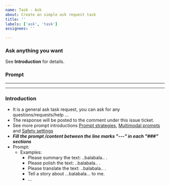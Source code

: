 ```yaml
---
name: Task - Ask
about: Create an simple ask request task
title: ''
labels: ['ask', 'task']
assignees: ''

---
```

<!-- Please just fill the below task information as follows and DO NOT remove any text of this Description template -->
### Ask anything you want

See **Introduction** for details.

### Prompt

-------------------------------------------------------------------------------



-------------------------------------------------------------------------------

### Introduction

- It is a general ask task request, you can ask for any questions/requests/help ...
- The response will be posted to the comment under this issue ticket.
- See more prompt introductions [Prompt strategies](https://ai.google.dev/docs/prompt_best_practices#experiment-with-different-parameter-values), [Multimodal prompts](https://ai.google.dev/docs/multimodal_concepts) and [Safety settings](https://ai.google.dev/docs/safety_setting_gemini)
- ***Fill the prompt /content between the line marks "---" in each "###" sections***
- Prompt:
  - Examples:
    - Please summary the text: ..balabala.. .
    - Please polish the text: ..balabala.. .
    - Please translate the text: ..balabala.. .
    - Tell a story about ...balabala... to me.
    - ...

<!--
### Setting

Here is the generation configuration and safety setting about Gemini, you can modify them according to your needs. [Safety settings](https://ai.google.dev/docs/safety_setting_gemini)

-------------------------------------------------------------------------------
	{
	  "model_name": "gemini-1.5-pro-latest",
	  "generation_configuration":
	  {
	    "temperature": 0.9,
	    "top_p": 1.0,
	    "top_k": 1,
	    "max_output_tokens": 2048
	  },
	  "safety_setting":
	  {
	    "harassment": "BLOCK_MEDIUM_AND_ABOVE",
	    "hate_speech": "BLOCK_MEDIUM_AND_ABOVE",
	    "sexually_explicit": "BLOCK_MEDIUM_AND_ABOVE",
	    "dangerous_content": "BLOCK_MEDIUM_AND_ABOVE"
	  }
	}
-------------------------------------------------------------------------------
-->